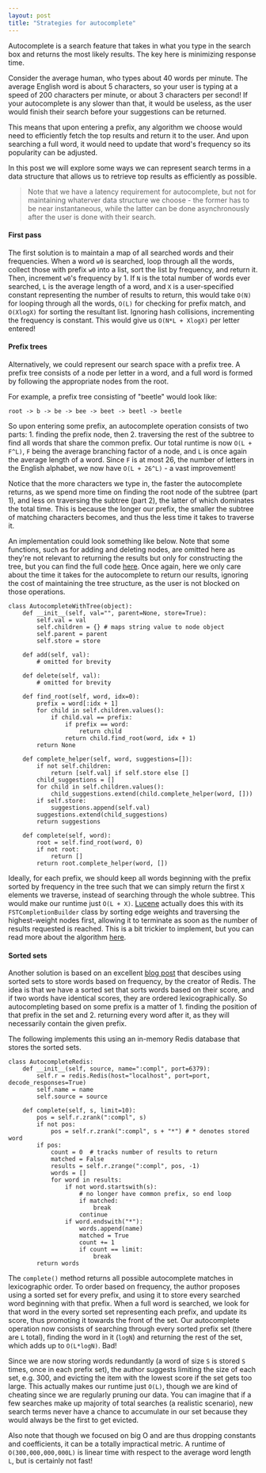 ```yaml
---
layout: post
title: "Strategies for autocomplete"
---
```


Autocomplete is a search feature that takes in what you type in the search box and returns the most likely results.
The key here is minimizing response time.

Consider the average human, who types about 40 words per minute.
The average English word is about 5 characters, so your user is typing at a speed of 200 characters per minute, or about 3 characters per second!
If your autocomplete is any slower than that, it would be useless, as the user would finish their search before your suggestions can be returned.

This means that upon entering a prefix, any algorithm we choose would need to efficiently fetch the top results and return it to the user.
And upon searching a full word, it would need to update that word's frequency so its popularity can be adjusted.

In this post we will explore some ways we can represent search terms in a data structure that allows us to retrieve top results as efficiently as possible. 

> Note that we have a latency requirement for autocomplete, but not for maintaining whaterver data structure we choose - the former has to be near instantaneous, while the latter can be done asynchronously after the user is done with their search.

#### First pass
The first solution is to maintain a map of all searched words and their frequencies.
When a word `w0` is searched, loop through all the words, collect those with prefix `w0` into a list, sort the list by frequency, and return it.
Then, increment `w0`'s frequency by 1.
If `N` is the total number of words ever searched, `L` is the average length of a word, and `X` is a user-specified constant representing the number of results to return, this would take `O(N)` for looping through all the words, `O(L)` for checking for prefix match, and `O(XlogX)` for sorting the resultant list.
Ignoring hash collisions, incrementing the frequency is constant.
This would give us `O(N*L + XlogX)` per letter entered!

#### Prefix trees
Alternatively, we could represent our search space with a prefix tree.
A prefix tree consists of a node per letter in a word, and a full word is formed by following the appropriate nodes from the root.

For example, a prefix tree consisting of "beetle" would look like:

`root -> b -> be -> bee -> beet -> beetl -> beetle`

So upon entering some prefix, an autocomplete operation consists of two parts: 1. finding the prefix node, then 2. traversing the rest of the subtree to find all words that share the common prefix.
Our total runtime is now `O(L + F^L)`, `F` being the average branching factor of a node, and `L` is once again the average length of a word.
Since `F` is at most 26, the number of letters in the English alphabet, we now have `O(L + 26^L)` - a vast improvement!

Notice that the more characters we type in, the faster the autocomplete returns, as we spend more time on finding the root node of the subtree (part 1), and less on traversing the subtree (part 2), the latter of which dominates the total time.
This is because the longer our prefix, the smaller the subtree of matching characters becomes, and thus the less time it takes to traverse it.

An implementation could look something like below.
Note that some functions, such as for adding and deleting nodes, are omitted here  as they're not relevant to returning the results but only for constructing the tree, but you can find the full code [here](https://github.com/jamesma100/triehugger/blob/main/triehugger.py).
Once again, here we only care about the time it takes for the autocomplete to return our results, ignoring the cost of maintaining the tree structure, as the user is not blocked on those operations.

```
class AutocompleteWithTree(object):
    def __init__(self, val="", parent=None, store=True):
        self.val = val
        self.children = {} # maps string value to node object
        self.parent = parent
        self.store = store

    def add(self, val):
        # omitted for brevity

    def delete(self, val):
        # omitted for brevity

    def find_root(self, word, idx=0):
        prefix = word[:idx + 1]
        for child in self.children.values():
            if child.val == prefix:
                if prefix == word:
                    return child
                return child.find_root(word, idx + 1)
        return None

    def complete_helper(self, word, suggestions=[]):
        if not self.children:
            return [self.val] if self.store else []
        child_suggestions = []
        for child in self.children.values():
            child_suggestions.extend(child.complete_helper(word, []))
        if self.store:
            suggestions.append(self.val)
        suggestions.extend(child_suggestions)
        return suggestions

    def complete(self, word):
        root = self.find_root(word, 0)
        if not root:
            return []
        return root.complete_helper(word, [])
```

Ideally, for each prefix, we should keep all words beginning with the prefix sorted by frequency in the tree such that we can simply return the first `X` elements we traverse, instead of searching through the whole subtree.
This would make our runtime just `O(L + X)`.
[Lucene](https://lucene.apache.org/) actually does this with its `FSTCompletionBuilder` class by sorting edge weights and traversing the highest-weight nodes first, allowing it to terminate as soon as the number of results requested is reached.
This is a bit trickier to implement, but you can read more about the algorithm [here](https://lucene.apache.org/core/7_1_0/suggest/org/apache/lucene/search/suggest/fst/FSTCompletionBuilder.html).

#### Sorted sets
Another solution is based on an excellent [blog post](http://oldblog.antirez.com/post/autocomplete-with-redis.html) that descibes using sorted sets to store words based on frequency, by the creator of Redis.
The idea is that we have a sorted set that sorts words based on their score, and if two words have identical scores, they are ordered lexicographically.
So autocompleting based on some prefix is a matter of 1. finding the position of that prefix in the set and 2. returning every word after it, as they will necessarily contain the given prefix.

The following implements this using an in-memory Redis database that stores the sorted sets.
```
class AutocompleteRedis:
    def __init__(self, source, name=":compl", port=6379):
        self.r = redis.Redis(host="localhost", port=port, decode_responses=True)
        self.name = name
        self.source = source
        
    def complete(self, s, limit=10):
        pos = self.r.zrank(":compl", s)
        if not pos:
            pos = self.r.zrank(":compl", s + "*") # * denotes stored word
        if pos:
            count = 0  # tracks number of results to return
            matched = False
            results = self.r.zrange(":compl", pos, -1)
            words = []
            for word in results:
                if not word.startswith(s):
                    # no longer have common prefix, so end loop
                    if matched:
                        break
                    continue
                if word.endswith("*"):
                    words.append(name)
                    matched = True
                    count += 1
                    if count == limit:
                        break
        return words
```
The `complete()` method returns all possible autocomplete matches in lexicographic order.
To order based on frequency, the author proposes using a sorted set for every prefix, and using it to store every searched word beginning with that prefix.
When a full word is searched, we look for that word in the every sorted set representing each prefix, and update its score, thus promoting it towards the front of the set.
Our autocomplete operation now consists of searching through every sorted prefix set (there are `L` total), finding the word in it (`logN`) and returning the rest of the set, which adds up to `O(L*logN)`. Bad!

Since we are now storing words redundantly (a word of size `S` is stored `S` times, once in each prefix set), the author suggests limiting the size of each set, e.g. 300, and evicting the item with the lowest score if the set gets too large.
This actually makes our runtime just `O(L)`, though we are kind of cheating since we are regularly pruning our data.
You can imagine that if a few searches make up majority of total searches (a realistic scenario), new search terms never have a chance to accumulate in our set because they would always be the first to get evicted.

Also note that though we focused on big O and are thus dropping constants and coefficients, it can be a totally impractical metric.
A runtime of `O(300,000,000,000L)` is linear time with respect to the average word length `L`, but is certainly not fast!
